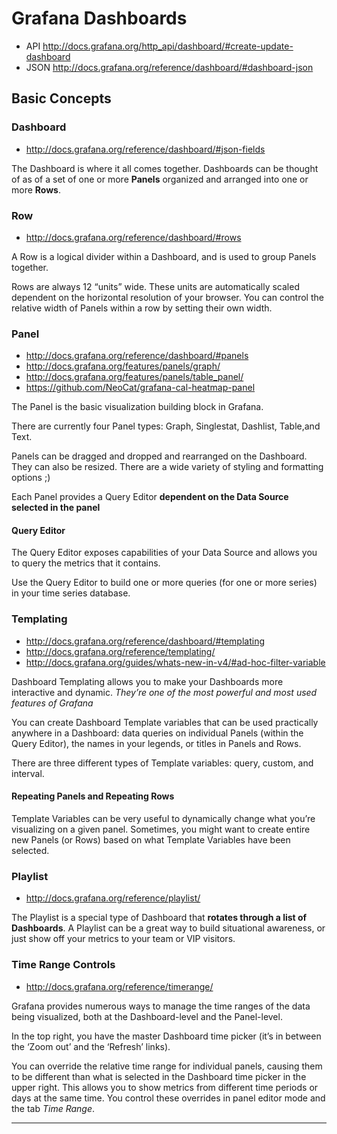# Grafana Dashboards

* API http://docs.grafana.org/http_api/dashboard/#create-update-dashboard
* JSON http://docs.grafana.org/reference/dashboard/#dashboard-json


## Basic Concepts

### Dashboard

* http://docs.grafana.org/reference/dashboard/#json-fields

The Dashboard is where it all comes together. Dashboards can be thought of as of a set of one or more **Panels** organized and arranged into one or more **Rows**.

### Row

* http://docs.grafana.org/reference/dashboard/#rows

A Row is a logical divider within a Dashboard, and is used to group Panels together.

Rows are always 12 “units” wide. These units are automatically scaled dependent on the horizontal resolution of your browser. You can control the relative width of Panels within a row by setting their own width.

### Panel

* http://docs.grafana.org/reference/dashboard/#panels
* http://docs.grafana.org/features/panels/graph/
* http://docs.grafana.org/features/panels/table_panel/
* https://github.com/NeoCat/grafana-cal-heatmap-panel

The Panel is the basic visualization building block in Grafana.

There are currently four Panel types: Graph, Singlestat, Dashlist, Table,and Text.

Panels can be dragged and dropped and rearranged on the Dashboard. They can also be resized. There are a wide variety of styling and formatting options ;)

Each Panel provides a Query Editor **dependent on the Data Source selected in the panel**

#### Query Editor

The Query Editor exposes capabilities of your Data Source and allows you to query the metrics that it contains.

Use the Query Editor to build one or more queries (for one or more series) in your time series database.

### Templating

* http://docs.grafana.org/reference/dashboard/#templating
* http://docs.grafana.org/reference/templating/
* http://docs.grafana.org/guides/whats-new-in-v4/#ad-hoc-filter-variable

Dashboard Templating allows you to make your Dashboards more interactive and dynamic. *They’re one of the most powerful and most used features of Grafana*

You can create Dashboard Template variables that can be used practically anywhere in a Dashboard: data queries on individual Panels (within the Query Editor), the names in your legends, or titles in Panels and Rows.

There are three different types of Template variables: query, custom, and interval.

#### Repeating Panels and Repeating Rows

Template Variables can be very useful to dynamically change what you’re visualizing on a given panel. Sometimes, you might want to create entire new Panels (or Rows) based on what Template Variables have been selected.

### Playlist

* http://docs.grafana.org/reference/playlist/

The Playlist is a special type of Dashboard that **rotates through a list of Dashboards**. A Playlist can be a great way to build situational awareness, or just show off your metrics to your team or VIP visitors.

### Time Range Controls

* http://docs.grafana.org/reference/timerange/

Grafana provides numerous ways to manage the time ranges of the data being visualized, both at the Dashboard-level and the Panel-level.

In the top right, you have the master Dashboard time picker (it’s in between the ‘Zoom out’ and the ‘Refresh’ links).

You can override the relative time range for individual panels, causing them to be different than what is selected in the Dashboard time picker in the upper right. This allows you to show metrics from different time periods or days at the same time. You control these overrides in panel editor mode and the tab *Time Range*.

------
